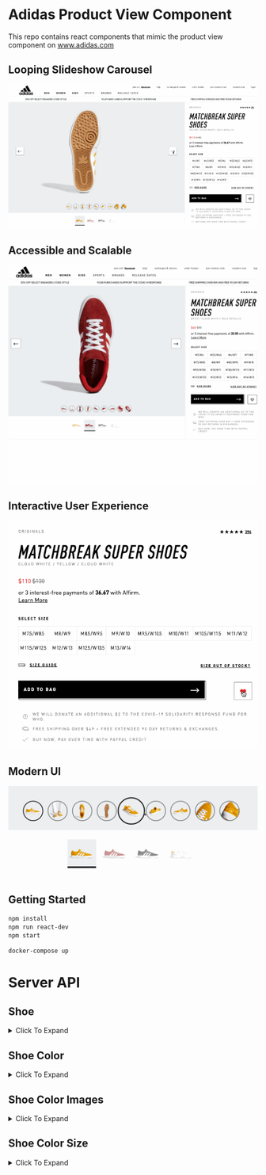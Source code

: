 # Adidas Product View Component
This repo contains react components that mimic the product view component on www.adidas.com

## Looping Slideshow Carousel
![Sample Product Component](proxy/images/main.gif)

## Accessible and Scalable
![Sample Product Component](proxy/images/responsive.gif)

## Interactive User Experience
![Sample Product Component](proxy/images/order.gif)

## Modern UI
![Sample Product Component](proxy/images/magnifying.gif)

## Getting Started


```sh
npm install
npm run react-dev
npm start
```


```sh
docker-compose up
```

# Server API

## Shoe

<details> 
  <summary>Click To Expand</summary>

### Get 

<details> 
  <summary>Click To Expand</summary>

  * GET `/api/products/:id`

**Path Parameters :**
  * `id` : product id

**Success Status Code :** `200`

**Returns :** JSON

```json
    {
      "id": "Number",
      "name": "String",
      "collection_name": "String",
      "review_count": "String",
      "review_avg": "String",
      "color": [
        {
          "id": "Number",
          "url": "String",
          "name": "String",
          "list_price": "Number",
          "sale_price": "Number",
          "images": [
            {
              "id": "Number",
              "url": "String"
            }
          ],
          "sizes": [
            {
              "id": "Number",
              "size": "String",
              "quantity": "Number"
            },
            ...
          ]
        },
        ...
      ],

    }
```

</details>

### Add 

<details> 
  <summary>Click To Expand</summary>

  * POST `/api/products`

**Success Status Code :** `201`

**Request Body :** JSON (new shoe)

```json
    {
      "id": "Number",
      "name": "String",
      "collection_name": "String",
      "review_count": "String",
      "review_avg": "String",
      "color": [
        {
          "id": "Number",
          "url": "String",
          "name": "String",
          "list_price": "Number",
          "sale_price": "Number",
          "images": [
            {
              "id": "Number",
              "url": "String"
            }
          ],
          "sizes": [
            {
              "id": "Number",
              "size": "String",
              "quantity": "Number"
            },
            ...
          ]
        },
        ...
      ]
    }
```

</details>

### Update 

<details> 
  <summary>Click To Expand</summary>

  * PATCH `/api/product/:id`

**Path Parameters :**
  * `id` : product id

**Success Status Code :** `202`

**Request Body :** JSON (updated)

```json
    {
      "id": "Number",
      "name": "String",
      "collection_name": "String",
      "review_count": "String",
      "review_avg": "String"
    }
```

</details>

### Delete 

<details> 
  <summary>Click To Expand</summary>

  * DELETE `/api/products/:id`

**Path Parameters :**
  * `id` : product id

**Success Status Code :** `204`

</details>

</details>

## Shoe Color

<details> 
  <summary>Click To Expand</summary>

### Get

<details> 
  <summary>Click To Expand</summary>

  * GET `/api/products/:id/color/:id`

**Path Parameters :**
  * `id` : product id, color id

**Success Status Code :** `200`

**Returns :** JSON (specific shoe)

```json
    {
        "id": "Number",
        "url": "String",
        "name": "String",
        "list_price": "Number",
        "sale_price": "Number",
          "images": [
            {
              "id": "Number",
              "url": "String"
            }
          ],
        "sizes": [
        {
          "id": "Number",
          "size": "String",
          "quantity": "Number"
        }
        ]
    }
```

</details>

### Add 

<details> 
  <summary>Click To Expand</summary>

  * POST `/api/products/:id/color`

  **Path Parameters:**
  * `id` : product id, color

**Success Status Code :** `201`

**Request Body :** JSON (new color)

```json
    {
        "id": "Number",
        "url": "String",
        "name": "String",
        "list_price": "Number",
        "sale_price": "Number",
        "images": [
          {
            "id": "Number",
            "url": "String"
          }
        ],
        "sizes": [
          {
            "id": "Number",
            "size": "String",
            "quantity": "Number"
          }
        ]
    }
```

</details>

### Update

<details> 
  <summary>Click To Expand</summary>

  * PATCH `/api/products/:id/color/:id`

**Path Parameters :**
  * `id` : product id, color id

**Success Status Code :** `202`

**Request Body :** JSON (updated color)

```json
    {
        "id": "Number",
        "url": "String",
        "name": "String",
        "list_price": "Number",
        "sale_price": "Number"
    }
```

</details>

### Delete 

<details> 
  <summary>Click To Expand</summary>

* DELETE `/api/products/:id/color/:id`

**Path Parameters :**
  * `id` : product id, color id

**Success Status Code :** `204`

</details>

</details>

## Shoe Color Images

<details> 
  <summary>Click To Expand</summary>

### Get (one image)

<details> 
  <summary>Click To Expand</summary>

  * GET `/api/products/:id/color/:id/image/:id`

**Path Parameters :**
  * `id` : product id, color id, image id

**Success Status Code :** `200`

**Returns :** JSON (specific shoe image)

```json
    {
      "images": [
        {
          "id": "Number",
          "url": "String"
        }
      ]
    }
```

</details>

### Add 

<details> 
  <summary>Click To Expand</summary>

  * POST `/api/products/:id/color/:id/image`

  **Path Parameters:**
  * `id` : product id, color id, image

**Success Status Code :** `201`

**Request Body :** JSON (new image)

```json
    {
      "images": [
        {
          "id": "Number",
          "url": "String"
        }
      ]
    }
```

</details>

### Update

<details> 
  <summary>Click To Expand</summary>

  * PATCH `/api/products/:id/color/:id/image/:id`

**Path Parameters :**
  * `id` : product id, color id, image id

**Success Status Code :** `202`

**Request Body :** JSON (update image)

```json
    {
      "images": [
        {
          "id": "Number",
          "url": "String"
        }
      ]
    }
```

</details>

### Delete 

<details> 
  <summary>Click To Expand</summary>

* DELETE `/api/products/:id/color/:id/image/:id`

**Path Parameters :**
  * `id` : product id, color id, image id

**Success Status Code :** `204`

</details>

</details>

## Shoe Color Size

<details> 
  <summary>Click To Expand</summary>

### Get

<details> 
  <summary>Click To Expand</summary>

  * GET `/api/products/:id/color/:id/size/:id`

**Path Parameters :**
  * `id` : product id, color id, size id

**Success Status Code :** `200`

**Returns :** JSON (specific shoe size)

```json
    {
      "id": "Number",
      "size": "String",
      "quantity": "Number"
    }
```

</details>

### Add 

<details> 
  <summary>Click To Expand</summary>

  * POST `/api/products/:id/color/:id`

**Path Parameters :**
  * `id` : product id, color id

**Success Status Code :** `201`

**Request Body :** JSON (new shoe size)

```json
    {
      "id": "Number",
      "size": "String",
      "quantity": "Number"
    }
```
</details>
  
### Update
  
<details> 
  <summary>Click To Expand</summary>

  * PUT `/api/products/:id/color/:id`

**Path Parameters :**
  * `id` : product id, color id

**Success Status Code :** `202`

**Request Body**: JSON (updated quantity)

```json
    {
      "id": "Number",
      "size": "String",
      "quantity": "Number"
    }
```
</details>

### Delete

<details> 
  <summary>Click To Expand</summary>

* DELETE `/api/products/:id/color/:id/size/:id`

**Path Parameters :**
  * `id` : product id, color id, size id

**Success Status Code :** `204`

</details>

</details>